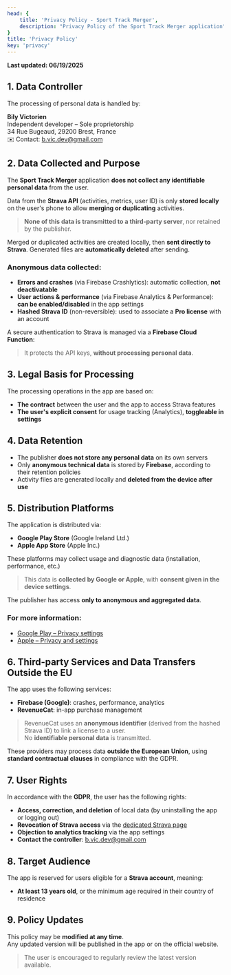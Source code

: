 ```yaml
---
head: {
    title: 'Privacy Policy - Sport Track Merger',
    description: "Privacy Policy of the Sport Track Merger application"
}
title: 'Privacy Policy'
key: 'privacy'
---
```


**Last updated: 06/19/2025**

## 1. Data Controller

The processing of personal data is handled by:

**Bily Victorien**  
Independent developer – Sole proprietorship  
34 Rue Bugeaud, 29200 Brest, France  
✉️ Contact: [b.vic.dev@gmail.com](mailto:b.vic.dev@gmail.com)

## 2. Data Collected and Purpose

The **Sport Track Merger** application **does not collect any identifiable personal data** from the user.

Data from the **Strava API** (activities, metrics, user ID) is only **stored locally** on the user's phone to allow **merging or duplicating** activities.  
> **None of this data is transmitted to a third-party server**, nor retained by the publisher.

Merged or duplicated activities are created locally, then **sent directly to Strava**. Generated files are **automatically deleted** after sending.

### Anonymous data collected:

- **Errors and crashes** (via Firebase Crashlytics): automatic collection, **not deactivatable**
- **User actions & performance** (via Firebase Analytics & Performance): **can be enabled/disabled** in the app settings
- **Hashed Strava ID** (non-reversible): used to associate a **Pro license** with an account

A secure authentication to Strava is managed via a **Firebase Cloud Function**:  
> It protects the API keys, **without processing personal data**.

## 3. Legal Basis for Processing

The processing operations in the app are based on:

- **The contract** between the user and the app to access Strava features
- **The user's explicit consent** for usage tracking (Analytics), **toggleable in settings**

## 4. Data Retention

- The publisher **does not store any personal data** on its own servers
- Only **anonymous technical data** is stored by **Firebase**, according to their retention policies
- Activity files are generated locally and **deleted from the device after use**

## 5. Distribution Platforms

The application is distributed via:

- **Google Play Store** (Google Ireland Ltd.)
- **Apple App Store** (Apple Inc.)

These platforms may collect usage and diagnostic data (installation, performance, etc.)  
> This data is **collected by Google or Apple**, with **consent given in the device settings**.

The publisher has access **only to anonymous and aggregated data**.

### For more information:

- [Google Play – Privacy settings](https://support.google.com/accounts/answer/3118621)  
- [Apple – Privacy and settings](https://support.apple.com/108971)

## 6. Third-party Services and Data Transfers Outside the EU

The app uses the following services:

- **Firebase (Google)**: crashes, performance, analytics  
- **RevenueCat**: in-app purchase management

> RevenueCat uses an **anonymous identifier** (derived from the hashed Strava ID) to link a license to a user.  
> No **identifiable personal data** is transmitted.

These providers may process data **outside the European Union**, using **standard contractual clauses** in compliance with the GDPR.

## 7. User Rights

In accordance with the **GDPR**, the user has the following rights:

- **Access, correction, and deletion** of local data (by uninstalling the app or logging out)
- **Revocation of Strava access** via the [dedicated Strava page](https://www.strava.com/settings/apps)
- **Objection to analytics tracking** via the app settings
- **Contact the controller**: [b.vic.dev@gmail.com](mailto:b.vic.dev@gmail.com)

## 8. Target Audience

The app is reserved for users eligible for a **Strava account**, meaning:

- **At least 13 years old**, or the minimum age required in their country of residence

## 9. Policy Updates

This policy may be **modified at any time**.  
Any updated version will be published in the app or on the official website.

> The user is encouraged to regularly review the latest version available.